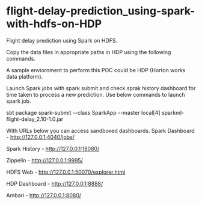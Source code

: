 # flight-delay-prediction_using-spark-with-hdfs-on-HDP

Flight delay prediction using Spark on HDFS.

Copy the data files in appropriate paths in HDP using the following commands.

A sample enviornment to perform this POC could be HDP (Horton works data platform).

Launch Spark jobs with spark submit and check sprak history dashboard for time taken to process a new prediction.
Use below commands to launch spark job.

sbt package
spark-submit --class SparkApp --master local[4] sparkml-flight-delay_2.10-1.0.jar

With URLs below you can access sandboxed dashboards.
Spark Dashboard - http://127.0.0.1:4040/jobs/

Spark History - http://127.0.0.1:18080/

Zippelin - http://127.0.0.1:9995/

HDFS Web - http://127.0.0.1:50070/explorer.html

HDP Dashboard - http://127.0.0.1:8888/

Ambari - http://127.0.0.1:8080/

